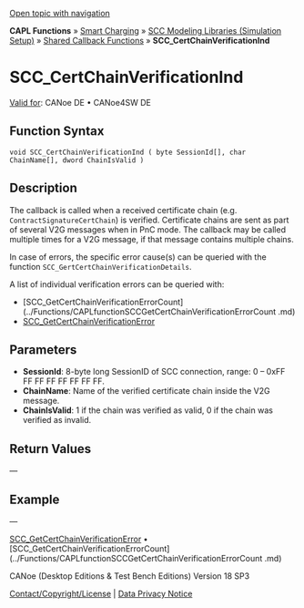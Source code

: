 [Open topic with navigation](../../../../../CANoeDEFamily.htm#Topics/CAPLFunctions/SmartCharging/Callbacks/CAPLfunctionSCCCertChainVerificationInd.md)

**CAPL Functions** » [Smart Charging](../CAPLFunctionsSmartChargingOverview.md) » [SCC Modeling Libraries (Simulation Setup)](../CAPLFunctionsSmartChargingOverview.md#BMNodeayerDLL) » [Shared Callback Functions](../CAPLFunctionsSmartChargingOverview.md#Callback) » **SCC_CertChainVerificationInd**

# SCC_CertChainVerificationInd

[Valid for](../../../Shared/FeatureAvailability.md): CANoe DE • CANoe4SW DE

## Function Syntax

```plaintext
void SCC_CertChainVerificationInd ( byte SessionId[], char ChainName[], dword ChainIsValid )
```

## Description

The callback is called when a received certificate chain (e.g. `ContractSignatureCertChain`) is verified. Certificate chains are sent as part of several V2G messages when in PnC mode. The callback may be called multiple times for a V2G message, if that message contains multiple chains.

In case of errors, the specific error cause(s) can be queried with the function `SCC_GertCertChainVerificationDetails`.

A list of individual verification errors can be queried with:

- [SCC_GetCertChainVerificationErrorCount](../Functions/CAPLfunctionSCCGetCertChainVerificationErrorCount .md)
- [SCC_GetCertChainVerificationError](../Functions/CAPLfunctionSCCGetCertChainVerificationError.md)

## Parameters

- **SessionId**: 8-byte long SessionID of SCC connection, range: 0 – 0xFF FF FF FF FF FF FF FF.
- **ChainName**: Name of the verified certificate chain inside the V2G message.
- **ChainIsValid**: 1 if the chain was verified as valid, 0 if the chain was verified as invalid.

## Return Values

—

## Example

—

[SCC_GetCertChainVerificationError](../Functions/CAPLfunctionSCCGetCertChainVerificationError.md) • [SCC_GetCertChainVerificationErrorCount](../Functions/CAPLfunctionSCCGetCertChainVerificationErrorCount .md)

CANoe (Desktop Editions & Test Bench Editions) Version 18 SP3

[Contact/Copyright/License](../../../Shared/ContactCopyrightLicense.md) | [Data Privacy Notice](https://www.vector.com/int/en/company/get-info/privacy-policy/)
